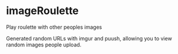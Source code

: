# imageRoulette
Play roulette with other peoples images

Generated random URLs with imgur and puush, allowing you to view random images people upload.
